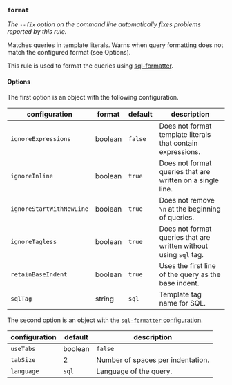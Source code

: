### `format`

_The `--fix` option on the command line automatically fixes problems reported by this rule._

Matches queries in template literals. Warns when query formatting does not match the configured format (see Options).

This rule is used to format the queries using [sql-formatter](https://github.com/sql-formatter-org/sql-formatter).

#### Options

The first option is an object with the following configuration.

|configuration|format|default|description|
|---|---|---|---|
|`ignoreExpressions`|boolean|`false`|Does not format template literals that contain expressions.|
|`ignoreInline`|boolean|`true`|Does not format queries that are written on a single line.|
|`ignoreStartWithNewLine`|boolean|`true`|Does not remove `\n` at the beginning of queries.|
|`ignoreTagless`|boolean|`true`|Does not format queries that are written without using `sql` tag.|
|`retainBaseIndent`|boolean|`true`|Uses the first line of the query as the base indent.|
|`sqlTag`|string|`sql`|Template tag name for SQL.|

The second option is an object with the [`sql-formatter` configuration](https://github.com/sql-formatter-org/sql-formatter?tab=readme-ov-file#configuration-options).

|configuration|default|description|
|---|---|---|
|`useTabs`|boolean|`false`|Use tabs for indentation.|
|`tabSize`|2|Number of spaces per indentation.|
|`language`|`sql`|Language of the query.|

<!-- assertions format -->
